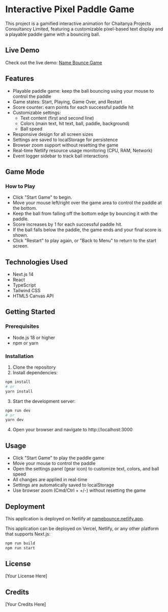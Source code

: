 # Interactive Pixel Paddle Game

This project is a gamified interactive animation for Chaitanya Projects Consultancy Limited, featuring a customizable pixel-based text display and a playable paddle game with a bouncing ball.

## Live Demo

Check out the live demo: [Name Bounce Game](https://namebounce.netlify.app/)

## Features

- Playable paddle game: keep the ball bouncing using your mouse to control the paddle
- Game states: Start, Playing, Game Over, and Restart
- Score counter: earn points for each successful paddle hit
- Customizable settings:
  - Text content (first and second line)
  - Colors (main text, hit text, ball, paddle, background)
  - Ball speed
- Responsive design for all screen sizes
- Settings are saved to localStorage for persistence
- Browser zoom support without resetting the game
- Real-time Netlify resource usage monitoring (CPU, RAM, Network)
- Event logger sidebar to track ball interactions

## Game Mode

### How to Play

- Click "Start Game" to begin.
- Move your mouse left/right over the game area to control the paddle at the bottom.
- Keep the ball from falling off the bottom edge by bouncing it with the paddle.
- Score increases by 1 for each successful paddle hit.
- If the ball falls below the paddle, the game ends and your final score is shown.
- Click "Restart" to play again, or "Back to Menu" to return to the start screen.

## Technologies Used

- Next.js 14
- React
- TypeScript
- Tailwind CSS
- HTML5 Canvas API

## Getting Started

### Prerequisites

- Node.js 18 or higher
- npm or yarn

### Installation

1. Clone the repository
2. Install dependencies:

```bash
npm install
# or
yarn install
```

3. Start the development server:

```bash
npm run dev
# or
yarn dev
```

4. Open your browser and navigate to http://localhost:3000

## Usage

- Click "Start Game" to play the paddle game
- Move your mouse to control the paddle
- Open the settings panel (gear icon) to customize text, colors, and ball speed
- All changes are applied in real-time
- Settings are automatically saved to localStorage
- Use browser zoom (Cmd/Ctrl + +/-) without resetting the game

## Deployment

This application is deployed on Netlify at [namebounce.netlify.app](https://namebounce.netlify.app/).

This application can be deployed on Vercel, Netlify, or any other platform that supports Next.js:

```bash
npm run build
npm run start
```

## License

[Your License Here]

## Credits

[Your Credits Here] 
